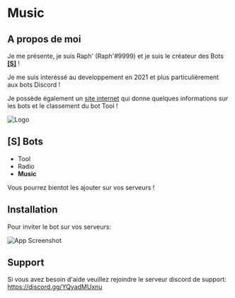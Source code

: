 # **Music**

## A propos de moi

Je me présente, je suis Raph' (Raph'#9999) et je suis le créateur des Bots **[[S]](https://discord.gg/YQyadMUxnu)** !

Je me suis interéssé au developpement en 2021 et plus particulièrement aux bots Discord !


Je possède également un [site internet](https://toolsbot.ml) qui donne quelques informations sur les bots et le classement du bot Tool !


![Logo](https://cdn.discordapp.com/attachments/937806190921015296/980723406012055572/b.png)



## [S] Bots

 - Tool
 - Radio
 - **Music**

Vous pourrez bientot les ajouter sur vos serveurs !

## Installation

Pour inviter le bot sur vos serveurs:

![App Screenshot](https://media.discordapp.net/attachments/937806190921015296/980874048852615298/music.png)


## Support

Si vous avez besoin d'aide veuillez rejoindre le serveur discord de support: https://discord.gg/YQyadMUxnu
